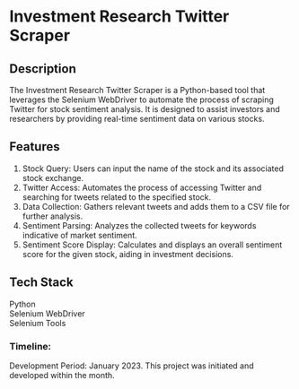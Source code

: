 # Investment Research Twitter Scraper

## Description

The Investment Research Twitter Scraper is a Python-based tool that leverages the Selenium WebDriver to automate the process of scraping Twitter for stock sentiment analysis. It is designed to assist investors and researchers by providing real-time sentiment data on various stocks.

## Features

1. Stock Query: Users can input the name of the stock and its associated stock exchange.
3. Twitter Access: Automates the process of accessing Twitter and searching for tweets related to the specified stock.
4. Data Collection: Gathers relevant tweets and adds them to a CSV file for further analysis.
5. Sentiment Parsing: Analyzes the collected tweets for keywords indicative of market sentiment.
6. Sentiment Score Display: Calculates and displays an overall sentiment score for the given stock, aiding in investment decisions.

## Tech Stack

Python
<br>
Selenium WebDriver
<br>
Selenium Tools

### Timeline: 
Development Period: January 2023. This project was initiated and developed within the month.
